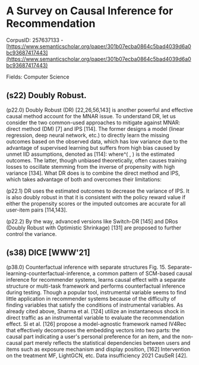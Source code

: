 # A Survey on Causal Inference for Recommendation

CorpusID: 257637133 - [https://www.semanticscholar.org/paper/301b07ecba0864c5bad4039d6a0bc93687417443](https://www.semanticscholar.org/paper/301b07ecba0864c5bad4039d6a0bc93687417443)

Fields: Computer Science

## (s22) Doubly Robust.
(p22.0) Doubly Robust (DR) [22,26,56,143] is another powerful and effective causal method account for the MNAR issue. To understand DR, let us consider the two common-used approaches to mitigate against MNAR: direct method (DM) [7] and IPS [114]. The former designs a model (linear regression, deep neural network, etc.) to directly learn the missing outcomes based on the observed data, which has low variance due to the advantage of supervised learning but suffers from high bias caused by unmet IID assumptions, denoted as [114]: where^( , ) is the estimated outcomes. The latter, though unbiased theoretically, often causes training losses to oscillate stemming from the inverse of propensity with high variance [134]. What DR does is to combine the direct method and IPS, which takes advantage of both and overcomes their limitations:

(p22.1) DR uses the estimated outcomes to decrease the variance of IPS. It is also doubly robust in that it is consistent with the policy reward value if either the propensity scores or the imputed outcomes are accurate for all user-item pairs [114,143].

(p22.2) By the way, advanced versions like Switch-DR [145] and DRos (Doubly Robust with Optimistic Shrinkage) [131] are proposed to further control the variance.
## (s38) DICE [WWW'21]
(p38.0) Counterfactual inference with separate structures Fig. 15. Separate-learning-counterfactual-inference, a common pattern of SCM-based causal inference for recommender systems, learns causal effect with a separate structure or multi-task framework and performs counterfactual inference during testing. Though a popular tool, instrumental variable seems to find little application in recommender systems because of the difficulty of finding variables that satisfy the conditions of instrumental variables. As already cited above, Sharma et al. [124] utilize an instantaneous shock in direct traffic as an instrumental variable to evaluate the recommendation effect. Si et al. [126] propose a model-agnostic framework named IV4Rec that effectively decomposes the embedding vectors into two parts: the causal part indicating a user's personal preference for an item, and the non-causal part merely reflects the statistical dependencies between users and items such as exposure mechanism and display position,  [162] Intervention on the treatment MF, LightGCN, etc. Data insufficiency 2021 CauSeR [42].
